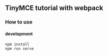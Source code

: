 ## TinyMCE tutorial with webpack

### How to use

#### development

```bash
npm install
npm run serve
```
